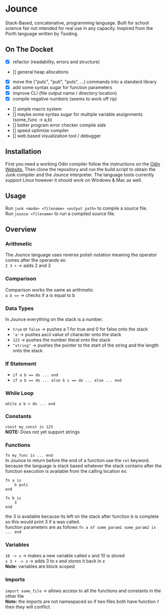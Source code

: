 # Jounce
Stack-Based, concatenative, programming language. Built for school science fair not intended for real use in any capacity. Inspired from the Porth language written by Tsoding.

## On The Docket
- [x] refactor (readability, errors and structure)
- [] general heap allocations
- [x] move the ("putc", "puti", "puts", ...) commands into a standard library
- [x] add some syntax sugar for function parameters
- [x] improve CLI (file output name / directory location)
- [x] compile negative numbers (seems to work off rip)
- [] simple macro system
- [] maybe some syntax sugar for multiple variable assignments (some_func -> a,b)
- [] better program error checker compile side
- [] speed optimize compiler
- [] web based visualization tool / debugger


## Installation
First you need a working Odin compiler follow the instructions on the [Odin Website.](https://odin-lang.org/)
Then clone the repository and run the build script to obtain the Junk compiler and the Jounce interpreter.
The language tools currently support Linux however it should work on Windows & Mac as well.

## Usage
Run `junk <mode> <filename> <output path>` to compile a source file. <br>
Run `jounce <filename>` to run a compiled source file. <br>

## Overview

### Arithmetic
The Jounce language uses reverse polish notation meaning the operator comes after the operands ex: <br>
`2 3 +` -> adds 2 and 3

### Comparison
Comparison works the same as arithmetic <br>
`a b ==` -> checks if a is equal to b

### Data Types
In Jounce everything on the stack is a number. <br>
- `true` or `false` -> pushes a 1 for true and 0 for false onto the stack
- `'a'`-> pushes ascii value of character onto the stack
- `123` -> pushes the number literal onto the stack
- `"string"` -> pushes the pointer to the start of the string and the length onto the stack


### If Statement
- `if a b == do ... end`
- `if a b == do ... else b c == do ... else ... end`

### While Loop
`while a b > do ... end`

### Constants
`const my_const is 123` <br>
**NOTE:** Does not yet support strings

### Functions
`fn my_func is ... end` <br>
In Jounce to return before the end of a function use the `ret` keyword. <br>
because the language is stack based whatever the stack contains after the function execution is available from the calling location ex: <br>
```
fn a is
    b puti
end

fn b is
    3
end
```
the 3 is available because its left on the stack after function b is complete so this would print 3 if a was called.<br>
function parameters are as follows `fn a of some_param1 some_param2 is ... end`

### Variables
`10 -> x` -> makes a new variable called x and 10 is stored <br>
`x 3 + -> x` -> adds 3 to x and stores it back in x <br>
**Note:** variables are block scoped

### Imports
`import some_file` -> allows access to all the functions and constants in the other file <br>
**Note:** the imports are not namespaced so if two files both have function `f` then they will conflict.